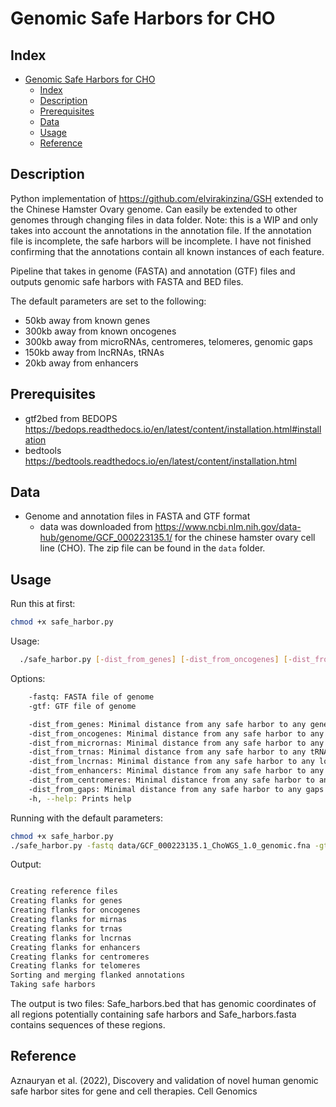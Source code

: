 # Genomic Safe Harbors for CHO

## Index

- [Genomic Safe Harbors for CHO](#genomic-safe-harbors-for-cho)
	- [Index](#index)
	- [Description](#description)
	- [Prerequisites](#prerequisites)
	- [Data](#data)
	- [Usage](#usage)
	- [Reference](#reference)

## Description

Python implementation of https://github.com/elvirakinzina/GSH extended to the Chinese Hamster Ovary genome. Can easily be extended to other genomes through changing files in data folder. Note: this is a WIP and only takes into account the annotations in the annotation file. If the annotation file is incomplete, the safe harbors will be incomplete. I have not finished confirming that the annotations contain all known instances of each feature.

Pipeline that takes in genome (FASTA) and annotation (GTF) files and outputs genomic safe harbors with FASTA and BED files.

The default parameters are set to the following:

- 50kb away from known genes
- 300kb away from known oncogenes
- 300kb away from microRNAs, centromeres, telomeres, genomic gaps
- 150kb away from lncRNAs, tRNAs
- 20kb away from enhancers

## Prerequisites

- gtf2bed from BEDOPS https://bedops.readthedocs.io/en/latest/content/installation.html#installation
- bedtools https://bedtools.readthedocs.io/en/latest/content/installation.html

## Data

- Genome and annotation files in FASTA and GTF format
  - data was downloaded from https://www.ncbi.nlm.nih.gov/data-hub/genome/GCF_000223135.1/ for the chinese hamster ovary cell line (CHO). The zip file can be found in the `data` folder.

## Usage

Run this at first:

```bash
chmod +x safe_harbor.py
```

Usage:

```bash
  ./safe_harbor.py [-dist_from_genes] [-dist_from_oncogenes] [-dist_from_micrornas] [-dist_from_trnas] [-dist_from_lncrnas] [-dist_from_enhancers] [-dist_from_centromeres] [-dist_from_gaps] [-h|--help]
```

Options:

```bash
    -fastq: FASTA file of genome
    -gtf: GTF file of genome

	-dist_from_genes: Minimal distance from any safe harbor to any gene in bp (default=50000)
	-dist_from_oncogenes: Minimal distance from any safe harbor to any oncogene in bp (default=300000)
	-dist_from_micrornas: Minimal distance from any safe harbor to any microRNA in bp (default=300000)
	-dist_from_trnas: Minimal distance from any safe harbor to any tRNA in bp (default=150000)
	-dist_from_lncrnas: Minimal distance from any safe harbor to any long-non-coding RNA in bp (default=150000)
	-dist_from_enhancers: Minimal distance from any safe harbor to any enhancer in bp (default=20000)
	-dist_from_centromeres: Minimal distance from any safe harbor to any centromere in bp (default=300000)
	-dist_from_gaps: Minimal distance from any safe harbor to any gaps in bp (default=300000)
	-h, --help: Prints help
```

Running with the default parameters:

```bash
chmod +x safe_harbor.py
./safe_harbor.py -fastq data/GCF_000223135.1_ChoWGS_1.0_genomic.fna -gtf data/GCF_000223135.1_ChoWGS_1.0_genomic.gtf
```

Output:

```bash

Creating reference files
Creating flanks for genes
Creating flanks for oncogenes
Creating flanks for mirnas
Creating flanks for trnas
Creating flanks for lncrnas
Creating flanks for enhancers
Creating flanks for centromeres
Creating flanks for telomeres
Sorting and merging flanked annotations
Taking safe harbors

```

The output is two files: Safe_harbors.bed that has genomic coordinates of all regions potentially containing safe harbors and Safe_harbors.fasta contains sequences of these regions.

## Reference

Aznauryan et al. (2022), Discovery and validation of novel human genomic safe harbor sites for gene and cell therapies. Cell Genomics

```

```
